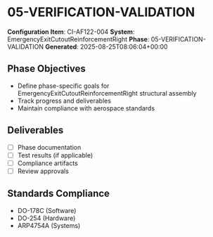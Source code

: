 # 05-VERIFICATION-VALIDATION

**Configuration Item**: CI-AF122-004
**System**: EmergencyExitCutoutReinforcementRight
**Phase**: 05-VERIFICATION-VALIDATION
**Generated**: 2025-08-25T08:06:04+00:00

## Phase Objectives
- Define phase-specific goals for EmergencyExitCutoutReinforcementRight structural assembly
- Track progress and deliverables
- Maintain compliance with aerospace standards

## Deliverables
- [ ] Phase documentation
- [ ] Test results (if applicable)
- [ ] Compliance artifacts
- [ ] Review approvals

## Standards Compliance
- DO-178C (Software)
- DO-254 (Hardware)
- ARP4754A (Systems)

